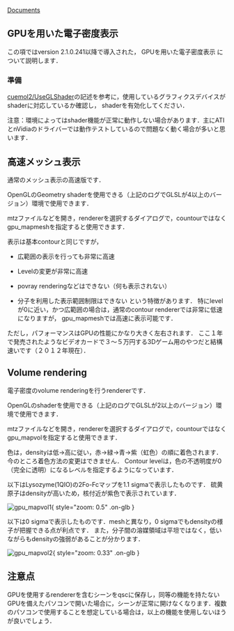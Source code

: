 [Documents](../../Documents)

## GPUを用いた電子密度表示
この項ではversion 2.1.0.241以降で導入された，
GPUを用いた電子密度表示
について説明します．

### 準備
[cuemol2/UseGLShader](../../cuemol2/UseGLShader)の記述を参考に，使用しているグラフィクスデバイスがshaderに対応しているか確認し，
shaderを有効化してください．

注意：環境によってはshader機能が正常に動作しない場合があります．主にATIとnVidiaのドライバーでは動作テストしているので問題なく動く場合が多いと思います．

## 高速メッシュ表示
通常のメッシュ表示の高速版です．

OpenGLのGeometry shaderを使用できる（上記のログでGLSLが4以上のバージョン）環境で使用できます．

mtzファイルなどを開き，rendererを選択するダイアログで，countourではなくgpu_mapmeshを指定すると使用できます．

表示は基本contourと同じですが，

-  広範囲の表示を行っても非常に高速

-  Levelの変更が非常に高速

-  povray renderingなどはできない（何も表示されない）

-  分子を利用した表示範囲制限はできない
という特徴があります．
特にlevelが0に近い，かつ広範囲の場合は，通常のcontour rendererでは非常に低速になりますが，
gpu_mapmeshでは高速に表示可能です．

ただし，パフォーマンスはGPUの性能にかなり大きく左右されます．
ここ１年で発売されたようなビデオカードで３〜５万円する3Dゲーム用のやつだと結構速いです（２０１２年現在）．

## Volume rendering
電子密度のvolume renderingを行うrendererです．

OpenGLのshaderを使用できる（上記のログでGLSLが2以上のバージョン）環境で使用できます．

mtzファイルなどを開き，rendererを選択するダイアログで，countourではなくgpu_mapvolを指定すると使用できます．

色は，densityは低→高に従い，赤→緑→青→紫（虹色）の順に着色されます．
今のところ着色方法の変更はできません．
Contour levelは，色の不透明度が0（完全に透明）になるレベルを指定するようになっています．

以下はLysozyme(1QIO)の2Fo-Fcマップを1.1 sigmaで表示したものです．
硫黄原子はdensityが高いため，核付近が紫色で表示されています．

![gpu_mapvol1](../../assets/images/cuemol2/GPUDensityMap/gpu_mapvol1.jpg){ style="zoom: 0.5" .on-glb }


以下は0 sigmaで表示したものです．meshと異なり，0 sigmaでもdensityの様子が把握できる点が利点です．
また，分子間の溶媒領域は平坦ではなく，低いながらもdensityの強弱があることが分かります．

![gpu_mapvol2](../../assets/images/cuemol2/GPUDensityMap/gpu_mapvol2.jpg){ style="zoom: 0.33" .on-glb }


## 注意点
GPUを使用するrendererを含むシーンをqscに保存し，同等の機能を持たないGPUを備えたパソコンで開いた場合に，シーンが正常に開けなくなります．複数のパソコンで使用することを想定している場合は，以上の機能を使用しないほうが良いでしょう．
